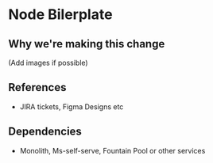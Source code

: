 # Node Bilerplate

## Why we're making this change

(Add images if possible)

## References

- JIRA tickets, Figma Designs etc

## Dependencies

- Monolith, Ms-self-serve, Fountain Pool or other services
